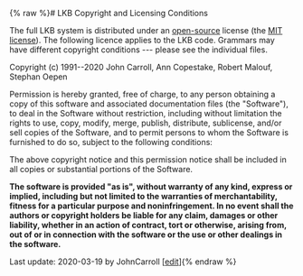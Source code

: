 {% raw %}# LKB Copyright and Licensing Conditions

The full LKB system is distributed under an
[open-source](http://www.opensource.org/) license (the [MIT
license](http://opensource.org/licenses/MIT/)). The following licence
applies to the LKB code. Grammars may have different copyright
conditions --- please see the individual files.

Copyright (c) 1991--2020 John Carroll, Ann Copestake, Robert Malouf,
Stephan Oepen

Permission is hereby granted, free of charge, to any person obtaining a
copy of this software and associated documentation files (the
"Software"), to deal in the Software without restriction, including
without limitation the rights to use, copy, modify, merge, publish,
distribute, sublicense, and/or sell copies of the Software, and to
permit persons to whom the Software is furnished to do so, subject to
the following conditions:

The above copyright notice and this permission notice shall be included
in all copies or substantial portions of the Software.

**The software is provided "as is", without warranty of any kind,
express or implied, including but not limited to the warranties of
merchantability, fitness for a particular purpose and noninfringement.
In no event shall the authors or copyright holders be liable for any
claim, damages or other liability, whether in an action of contract,
tort or otherwise, arising from, out of or in connection with the
software or the use or other dealings in the software.**

Last update: 2020-03-19 by JohnCarroll [[edit](https://github.com/delph-in/docs/wiki/LkbCopyright/_edit)]{% endraw %}